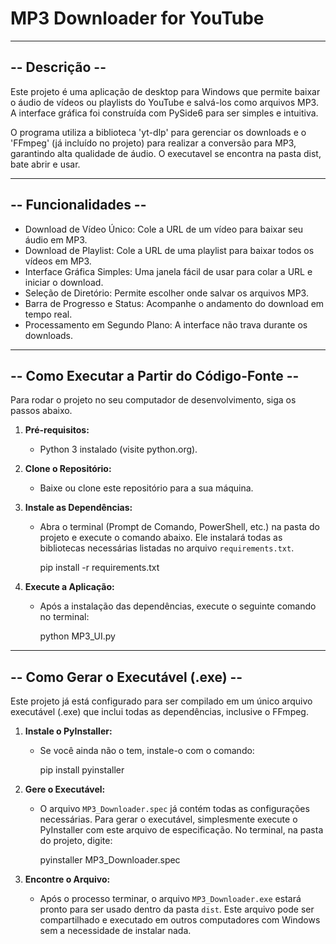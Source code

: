 # MP3 Downloader for YouTube


----------------
-- Descrição --
----------------

Este projeto é uma aplicação de desktop para Windows que permite baixar o áudio de vídeos ou playlists do YouTube e salvá-los como arquivos MP3. A interface gráfica foi construída com PySide6 para ser simples e intuitiva.

O programa utiliza a biblioteca 'yt-dlp' para gerenciar os downloads e o 'FFmpeg' (já incluído no projeto) para realizar a conversão para MP3, garantindo alta qualidade de áudio. O executavel se encontra na pasta dist, bate abrir e usar.

--------------------
-- Funcionalidades --
--------------------

- Download de Vídeo Único: Cole a URL de um vídeo para baixar seu áudio em MP3.
- Download de Playlist: Cole a URL de uma playlist para baixar todos os vídeos em MP3.
- Interface Gráfica Simples: Uma janela fácil de usar para colar a URL e iniciar o download.
- Seleção de Diretório: Permite escolher onde salvar os arquivos MP3.
- Barra de Progresso e Status: Acompanhe o andamento do download em tempo real.
- Processamento em Segundo Plano: A interface não trava durante os downloads.


------------------------------------------
-- Como Executar a Partir do Código-Fonte --
------------------------------------------

Para rodar o projeto no seu computador de desenvolvimento, siga os passos abaixo.

1.  **Pré-requisitos:**
    - Python 3 instalado (visite python.org).

2.  **Clone o Repositório:**
    - Baixe ou clone este repositório para a sua máquina.

3.  **Instale as Dependências:**
    - Abra o terminal (Prompt de Comando, PowerShell, etc.) na pasta do projeto e execute o comando abaixo. Ele instalará todas as bibliotecas necessárias listadas no arquivo `requirements.txt`.

      pip install -r requirements.txt

4.  **Execute a Aplicação:**
    - Após a instalação das dependências, execute o seguinte comando no terminal:

      python MP3_UI.py


-----------------------------------
-- Como Gerar o Executável (.exe) --
-----------------------------------

Este projeto já está configurado para ser compilado em um único arquivo executável (.exe) que inclui todas as dependências, inclusive o FFmpeg.

1.  **Instale o PyInstaller:**
    - Se você ainda não o tem, instale-o com o comando:

      pip install pyinstaller

2.  **Gere o Executável:**
    - O arquivo `MP3_Downloader.spec` já contém todas as configurações necessárias. Para gerar o executável, simplesmente execute o PyInstaller com este arquivo de especificação. No terminal, na pasta do projeto, digite:

      pyinstaller MP3_Downloader.spec

3.  **Encontre o Arquivo:**
    - Após o processo terminar, o arquivo `MP3_Downloader.exe` estará pronto para ser usado dentro da pasta `dist`. Este arquivo pode ser compartilhado e executado em outros computadores com Windows sem a necessidade de instalar nada.

